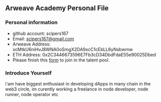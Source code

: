 ## Arweave Academy Personal File

### Personal information

- github account: scipers167	 
- Email: scipers167@gmail.com
- Arweave Address: xcMtkU6niHvJ8WNA0oSmgX2DA9xcC1cEbLL6yNsbwmw
- ETH Address: 0x2C3446673596E7Fb3cD34DbdFdaE55e90025Dbed
- Please finish this [form](https://docs.google.com/forms/d/e/1FAIpQLSfWA5fIIcBgmRppm3jNz5vmf9Mai_QMVil-2pO4r7YKn_Zhtw/viewform?usp=sf_link) to join in the talent pool.

### Introduce Yourself
 i'am have biggest enthusiast in developing dApps in many chain in the web3 circle, im curently working a freelance in node developer, node runner, node operator etc
